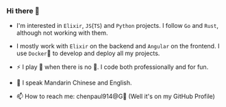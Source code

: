### Hi there 👋

<!--
**princemaple/princemaple** is a ✨ _special_ ✨ repository because its `README.md` (this file) appears on your GitHub profile.

Here are some ideas to get you started:

- 🔭 I’m currently working on ...
- 🌱 I’m currently learning ...
- 👯 I’m looking to collaborate on ...
- 🤔 I’m looking for help with ...
- 😄 Pronouns: ...
-->

- I'm interested in `Elixir`, `JS`(`TS`) and `Python` projects.
  I follow `Go` and `Rust`, although not working with them.

- I mostly work with `Elixir` on the backend and `Angular` on the frontend.
  I use `Docker`🐳 to develop and deploy all my projects.

- ⚡ I play 🏀 when there is no 🦠. I code both professionally and for fun.
- 💬 I speak Mandarin Chinese and English.
- 📫 How to reach me: chenpaul914@G📧 (Well it's on my GitHub Profile)

